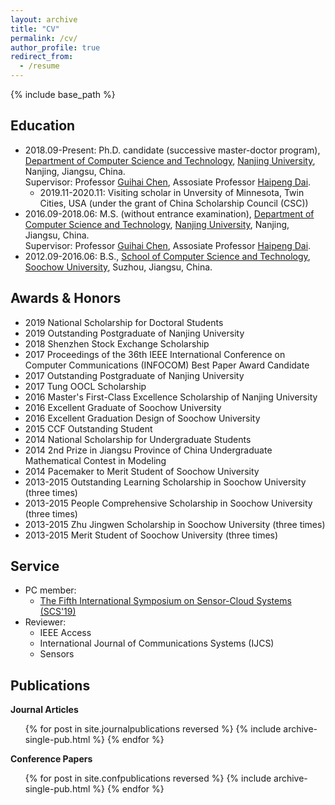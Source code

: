 ```yaml
---
layout: archive
title: "CV"
permalink: /cv/
author_profile: true
redirect_from:
  - /resume
---
```


{% include base_path %}

Education
------
- 2018.09-Present: Ph.D. candidate (successive master-doctor program), [Department of Computer Science and Technology](http://cs.nju.edu.cn/), [Nanjing University](https://www.nju.edu.cn/), Nanjing, Jiangsu, China.  
Supervisor: Professor [Guihai Chen](http://cs.nju.edu.cn/gchen), Assosiate Professor [Haipeng Dai](http://cs.nju.edu.cn/daihp/).
	- 2019.11-2020.11: Visiting scholar in Unversity of Minnesota, Twin Cities, USA (under the grant of China Scholarship Council (CSC))
- 2016.09-2018.06: M.S. (without entrance examination), [Department of Computer Science and Technology](http://cs.nju.edu.cn/), [Nanjing University](https://www.nju.edu.cn/), Nanjing, Jiangsu, China.  
Supervisor: Professor [Guihai Chen](http://cs.nju.edu.cn/gchen), Assosiate Professor [Haipeng Dai](http://cs.nju.edu.cn/daihp/).
- 2012.09-2016.06: B.S., [School of Computer Science and Technology](http://scst.suda.edu.cn/), [Soochow University](http://www.suda.edu.cn/), Suzhou, Jiangsu, China.

Awards & Honors
------
- 2019 National Scholarship for Doctoral Students
- 2019 Outstanding Postgraduate of Nanjing University
- 2018 Shenzhen Stock Exchange Scholarship
- 2017 Proceedings of the 36th IEEE International Conference on Computer Communications (INFOCOM) Best Paper Award Candidate
- 2017 Outstanding Postgraduate of Nanjing University
- 2017 Tung OOCL Scholarship
- 2016 Master's First-Class Excellence Scholarship of Nanjing University
- 2016 Excellent Graduate of Soochow University
- 2016 Excellent Graduation Design of Soochow University
- 2015 CCF Outstanding Student
- 2014 National Scholarship for Undergraduate Students
- 2014 2nd Prize in Jiangsu Province of China Undergraduate Mathematical Contest in Modeling
- 2014 Pacemaker to Merit Student of Soochow University
- 2013-2015 Outstanding Learning Scholarship in Soochow University (three times)
- 2013-2015 People Comprehensive Scholarship in Soochow University (three times)
- 2013-2015 Zhu Jingwen Scholarship in Soochow University (three times)
- 2013-2015 Merit Student of Soochow University (three times)

Service
------
* PC member:
	* [The Fifth International Symposium on Sensor-Cloud Systems (SCS'19)](http://www.spaccs.org/SCS2019/)
* Reviewer:
	* IEEE Access
	* International Journal of Communications Systems (IJCS)
	* Sensors

<!--Work experience
------
* Summer 2015: Research Assistant
  * Github University
  * Duties included: Tagging issues
  * Supervisor: Professor Git

* Fall 2015: Research Assistant
  * Github University
  * Duties included: Merging pull requests
  * Supervisor: Professor Hub-->
  
<!--Skills
------
* Skill 1
* Skill 2
  * Sub-skill 2.1
  * Sub-skill 2.2
  * Sub-skill 2.3
* Skill 3-->

Publications
------
  <!--<ul>{% for post in site.publications %}
    {% include archive-single-cv.html %}
  {% endfor %}</ul>-->
  
  **Journal Articles**
  <ol>
  {% for post in site.journalpublications reversed %}
    {% include archive-single-pub.html %}
  {% endfor %}
  </ol>


  **Conference Papers**
  <ol>
  {% for post in site.confpublications reversed %}
    {% include archive-single-pub.html %}
  {% endfor %}
  </ol>
  
<!--Talks
------
  <ul>{% for post in site.talks %}
    {% include archive-single-talk-cv.html %}
  {% endfor %}</ul>-->
  
<!--Teaching
------
  <ul>{% for post in site.teaching %}
    {% include archive-single-cv.html %}
  {% endfor %}</ul>-->
  
<!--Service and leadership
------
* Currently signed in to 43 different slack teams-->
